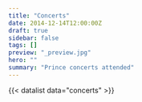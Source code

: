 ```yaml
---
title: "Concerts"
date: 2014-12-14T12:00:00Z
draft: true
sidebar: false
tags: []
preview: "_preview.jpg"
hero: ""
summary: "Prince concerts attended"
---
```


{{< datalist data="concerts" >}}